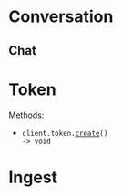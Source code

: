 # Conversation

## Chat

# Token

Methods:

- <code title="post /ingest/token">client.token.<a href="./src/resources/token.ts">create</a>() -> void</code>

# Ingest

